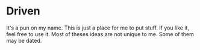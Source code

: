 Driven
=======

It's a pun on my name. This is just a place for me to put stuff. If you like it, feel free to use it. Most of theses ideas are not unique to me. Some of them may be dated.